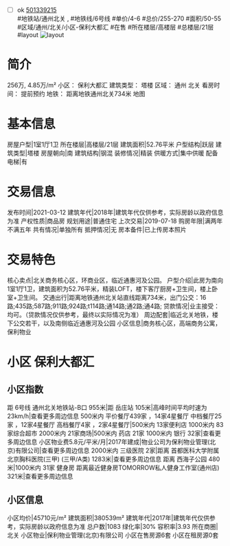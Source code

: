 - [ ] ok [501339215](https://bj.5i5j.com/ershoufang/501339215.html)  
 #地铁站/通州北关 ,  #地铁线/6号线
#单价/4-6 #总价/255-270 #面积/50-55   #区域/通州/北关/小区-保利大都汇 #在售 #所在楼层/高楼层 #总楼层/21层 #layout 
![layout](https://res.5i5j.com/vr123/index.html?type=1&cid=1&hid=501339215&m=WoAiWoJia-8083513_aabe3afb-45bb-473a-8b9a-41ae638b448d&bid=8083513&title=北关商务区，保利大都汇1室1厅.'&equipment=pc) 
# 简介 
 256万,  4.85万/m² 
小区： 保利大都汇
建筑类型： 塔楼
区域： 通州 北关
看房时间： 提前预约
地铁： 距离地铁通州北关734米 地图
# 基本信息 
 房屋户型|1室1厅1卫
所在楼层|高楼层/21层
建筑面积|52.76平米
户型结构|跃层
建筑类型|塔楼
房屋朝向|南
建筑结构|钢混
装修情况|精装
供暖方式|集中供暖
配备电梯|有
# 交易信息 
 发布时间|2021-03-12
建筑年代|2018年|建筑年代仅供参考，实际房龄以政府信息为准
产权性质|商品房
规划用途|普通住宅
上次交易|2019-07-18
购房年限|满两年不满五年
共有情况|单独所有
抵押情况|无
房本备件|已上传房本照片
# 交易特色 
 核心卖点|北关商务核心区，环商业区，临近通惠河及公园。
户型介绍|此房为南向1室1厅1卫，建筑面积为52.76平米，精装LOFT，楼下客厅厨房+卫生间，楼上卧室+卫生间。
交通出行|距离地铁通州北关站直线距离734米，出门公交：16路;435路;587路;911路;924路;t114路;通14路;通2路;通4路;
贷款情况|业主接受：均可。（贷款情况仅供参考，最终以实际情况为准）
周边配套|临近北关地铁，楼下公交若干，以及南侧临近通惠河及公园
小区信息|商务核心区，高端商务公寓，保利物业
# 小区 保利大都汇
## 小区指数 
 距 6号线 通州北关地铁站-B口 955米|距 岳庄站 105米|高峰时间平均时速为23km/h|查看更多周边信息
500米内 平价餐厅439家 ，14家4星餐厅
中档餐厅25家 ，12家4星餐厅
高档餐厅4家 ，2家4星餐厅|500米内 13家便利店
1000米内 83家综合超市
2000米内 21家商场|500米内 药店 21家
1000米内 银行 32家|查看更多周边信息
小区物业费5.8元/平米/月|2017年建成|物业公司为保利物业管理(北京)有限公司|查看更多周边信息
2000米内 三级医院 2家|距离 首都医科大学附属北京胸科医院(三甲) (三甲/A类) 1283米|查看更多周边信息
距离 西海子公园 480米|1000米内 31家 健身房
距离最近健身房TOMORROW私人健身工作室(通州店) 321米|查看更多周边信息
## 小区信息 
 小区均价|45710元/m²
建筑面积|380539m²
建筑年代|2017年|建筑年代仅供参考，实际房龄以政府信息为准
总户数|1083
绿化率|30%
容积率|3.93
所在商圈|北关
小区物业|保利物业管理(北京)有限公司
小区在售房源6套
小区在租房源0套
